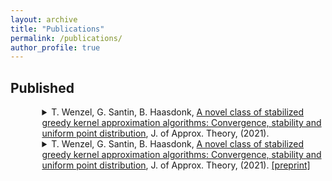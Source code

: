 ```yaml
---
layout: archive
title: "Publications"
permalink: /publications/
author_profile: true
---
```



## Published

<details style="margin-left:10%;">

<summary>T. Wenzel, G. Santin, B. Haasdonk, 
<a href='https://doi.org/10.1016/j.jat.2020.105508'> A novel class of stabilized greedy kernel approximation algorithms: Convergence, stability and uniform point distribution</a>, 
J. of Approx. Theory, (2021). <a href='https://arxiv.org/abs/1911.04352'> <i class="fa fa-cloud"> </i> </a> <a href='https://arxiv.org/abs/1911.04352'> <i class="ai ai-arxiv"> </i> </a>
</summary>

<small>

> Kernel based methods provide a way to reconstruct potentially high-dimensional functions from meshfree samples, i.e., sampling points and corresponding target values. A crucial ingredient for this to be successful is the distribution of the sampling points. Since the computation of an optimal selection of sampling points may be an infeasible task, one promising option is to use greedy methods. Although these methods may be very effective, depending on the specific greedy criterion the chosen points might quickly lead to instabilities in the computation. To circumvent this problem, we introduce and investigate a new class of stabilized greedy kernel algorithms, which can be used to create a scale of new selection strategies. We analyze these algorithms, and in particular we prove convergence results and quantify in a precise way the distribution of the selected points. These results allow to prove, in the case of certain Sobolev kernels, that the algorithms have optimal stability and optimal convergence rates, including for functions outside the native space of the kernel. The results also apply to the case of the usual P-greedy algorithm, significantly improving state-of-the-art results available in the literature. Illustrative experiments are presented that support the theoretical findings and show improvements of the stabilized algorithms in terms of accuracy due to improved stability.	

```bibtex:
@Article{Wenzel2021a,
  author    = {Tizian Wenzel and Gabriele Santin and Bernard Haasdonk},
  title     = {A novel class of stabilized greedy kernel approximation algorithms: Convergence, stability and uniform point distribution},
  journal   = {Journal of Approximation Theory},
  year      = {2021},
  volume    = {262},
  pages     = {105508},
  issn      = {0021-9045},
  doi       = {https://doi.org/10.1016/j.jat.2020.105508},
}	
```
</small>

</details>


<details style="margin-left:10%;">

<summary>T. Wenzel, G. Santin, B. Haasdonk, 
<a href='https://doi.org/10.1016/j.jat.2020.105508'> A novel class of stabilized greedy kernel approximation algorithms: Convergence, stability and uniform point distribution</a>, 
J. of Approx. Theory, (2021). <a href='https://arxiv.org/abs/1911.04352'> [preprint] </a>
</summary>

<small>

> Kernel based methods provide a way to reconstruct potentially high-dimensional functions from meshfree samples, i.e., sampling points and corresponding target values. A crucial ingredient for this to be successful is the distribution of the sampling points. Since the computation of an optimal selection of sampling points may be an infeasible task, one promising option is to use greedy methods. Although these methods may be very effective, depending on the specific greedy criterion the chosen points might quickly lead to instabilities in the computation. To circumvent this problem, we introduce and investigate a new class of stabilized greedy kernel algorithms, which can be used to create a scale of new selection strategies. We analyze these algorithms, and in particular we prove convergence results and quantify in a precise way the distribution of the selected points. These results allow to prove, in the case of certain Sobolev kernels, that the algorithms have optimal stability and optimal convergence rates, including for functions outside the native space of the kernel. The results also apply to the case of the usual P-greedy algorithm, significantly improving state-of-the-art results available in the literature. Illustrative experiments are presented that support the theoretical findings and show improvements of the stabilized algorithms in terms of accuracy due to improved stability.	

```bibtex:
@Article{Wenzel2021a,
  author    = {Tizian Wenzel and Gabriele Santin and Bernard Haasdonk},
  title     = {A novel class of stabilized greedy kernel approximation algorithms: Convergence, stability and uniform point distribution},
  journal   = {Journal of Approximation Theory},
  year      = {2021},
  volume    = {262},
  pages     = {105508},
  issn      = {0021-9045},
  doi       = {https://doi.org/10.1016/j.jat.2020.105508},
}	
```
</small>

</details>

